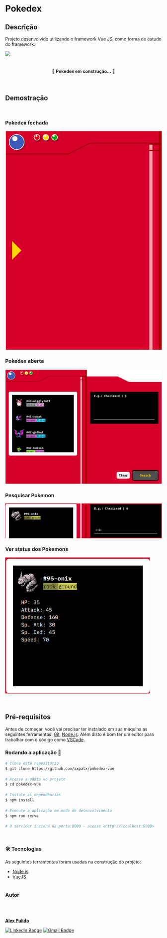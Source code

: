 # Pokedex

## Descrição

Projeto desenvolvido utilizando o framework Vue JS, como forma de estudo do framework.

<img src="https://img.shields.io/static/v1?label=VueJS&message=AXP-Tecnologia&color=4FC08D&style=for-the-badge&logo=ghost"/>

<br>
<br>

<h4 align="center"> 
	🚧  Pokedex em construção...  🚧
</h4>

<br>

## Demostração

<br>

### Pokedex fechada

![](./src/images/pokedex-fechada.png)

### Pokedex aberta

![](./src/images/captura-principal.png)

### Pesquisar Pokemon

![](./src/images/pesquisa-pokemon.png)

### Ver status dos Pokemons

![](./src/images/status-pokemon.png)

<br>

## Pré-requisitos

Antes de começar, você vai precisar ter instalado em sua máquina as seguintes ferramentas:
[Git](https://git-scm.com), [Node.js](https://nodejs.org/en/).
Além disto é bom ter um editor para trabalhar com o código como [VSCode](https://code.visualstudio.com/).

### Rodando a aplicação 🚀

```bash
# Clone este repositório
$ git clone https://github.com/axpalx/pokedex-vue

# Acesse a pasta do projeto
$ cd pokedex-vue

# Instale as dependências
$ npm install

# Execute a aplicação em modo de desenvolvimento
$ npm run serve

# O servidor inciará na porta:8080 - acesse <http://localhost:8080>
```

<br>

### 🛠 Tecnologias

As seguintes ferramentas foram usadas na construção do projeto:

- [Node.js](https://nodejs.org/en/)
- [VueJS](https://vuejs.org/)
  <br>
  <br>

### Autor

<br />

<a href="https://github.com/axpalx">
 <img style="border-radius: 50%;" src="https://avatars0.githubusercontent.com/u/16595443?s=400&u=35877320bc860cfa552b10b8beb4e7d4538d45c5&v=4" width="100px;" alt=""/>
 
<strong>Alex Pulido</strong></a> <a href="https://github.com/axpalx" title="Alex"></a>


[![Linkedin Badge](https://img.shields.io/badge/-Alex-blue?style=flat-square&logo=Linkedin&logoColor=white&link=https://www.linkedin.com/in/alex-pulido-5b243758/)](https://www.linkedin.com/in/tgmarinho/)
[![Gmail Badge](https://img.shields.io/badge/-axpalx@gmail.com-c14438?style=flat-square&logo=Gmail&logoColor=white&link=mailto:axpalx@gmail.com)](mailto:axpalx@gmail.com)
